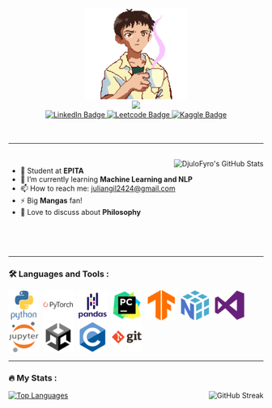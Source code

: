 <div id="header" align="center">
  <img src="images/shinji.gif" width="200"/>
  <div id="presentation">
    <img src="https://readme-typing-svg.herokuapp.com?size=25&duration=4000&color=9BE9A8&lines=Hi!+I+am+Julian+Gil+%F0%9F%91%8B+%F0%9F%91%8B+%F0%9F%91%8B;Come+watch+what+I+like+to+do!">
  </div>
</div>
<div id="badges" align="center">
  <a href="https://www.linkedin.com/in/julian-gil24/">
    <img src="https://img.shields.io/badge/LinkedIn-blue?style=for-the-badge&logo=linkedin&logoColor=white" alt="LinkedIn Badge"/>
  </a>
  <a href="https://leetcode.com/Djulicito/">
    <img src="https://img.shields.io/badge/Leetcode-f67828?style=for-the-badge&logo=leetcode&logoColor=white" alt="Leetcode Badge"/>
  </a>
  <a href="https://www.kaggle.com/juliangil1">
    <img src="https://img.shields.io/badge/Kaggle-blue?style=for-the-badge&logo=kaggle&logoColor=white" alt="Kaggle Badge"/>
  </a>
</div>
<br>
<div id="views" align="center">
  <img src="https://komarev.com/ghpvc/?username=DjuloFyro&style=flat-square&color=blue" alt=""/>
</div>

---
<br>


<a href="https://awesome-github-stats.azurewebsites.net/index.html??cardType=level&theme=tokyonight&preferLogin=false">
  <img  alt="DjuloFyro's GitHub Stats" src="https://awesome-github-stats.azurewebsites.net/user-stats/DjuloFyro?cardType=level&theme=tokyonight&preferLogin=false" align="right" />
</a>

- 🔭 Student at **EPITA**
- 🌱 I’m currently learning **Machine Learning and NLP**
- 📫 How to reach me: juliangil2424@gmail.com
- ⚡ Big **Mangas** fan!
- 💬 Love to discuss about **Philosophy**


<br>
<br>
<br>

---

### :hammer_and_wrench: Languages and Tools :
<div>
  <img src="https://github.com/devicons/devicon/blob/master/icons/python/python-original-wordmark.svg" title="Python" alt="Python" width="60" height="60"/>&nbsp;
  <img src="https://github.com/devicons/devicon/blob/master/icons/pytorch/pytorch-original-wordmark.svg" title="Pytorch" alt="Pytorch" width="60" height="60"/>&nbsp;
  <img src="https://github.com/devicons/devicon/blob/master/icons/pandas/pandas-original-wordmark.svg" title="Pandas" alt="Pandas" width="60" height="60"/>&nbsp;
  <img src="https://github.com/devicons/devicon/blob/master/icons/pycharm/pycharm-original.svg" title="Pycharm" alt="Pycharm" width="60" height="60"/>&nbsp;
  <img src="https://github.com/devicons/devicon/blob/master/icons/tensorflow/tensorflow-original.svg" title="Tensorflow" alt="Tensorflow" width="60" height="60"/>&nbsp;
  <img src="https://github.com/devicons/devicon/blob/master/icons/numpy/numpy-original.svg" title="numpy" alt="numpy" width="60" height="60"/>&nbsp;
  <img src="https://github.com/devicons/devicon/blob/master/icons/visualstudio/visualstudio-plain.svg" title="visualstudio" alt="visualstudio " width="60" height="60"/>&nbsp;
  <img src="https://github.com/devicons/devicon/blob/master/icons/jupyter/jupyter-original-wordmark.svg" title="jupyter" alt="jupyter" width="60" height="60"/>&nbsp;
  <img src="https://github.com/devicons/devicon/blob/master/icons/unity/unity-original.svg"  title="Unity" alt="Unity" width="60" height="60"/>&nbsp;
  <img src="https://github.com/devicons/devicon/blob/master/icons/c/c-original.svg" title="c" alt="c" width="60" height="60"/>&nbsp;
  <img src="https://github.com/devicons/devicon/blob/master/icons/git/git-original-wordmark.svg" title="Git" **alt="Git" width="60" height="60"/>
</div>

---

### :fire: My Stats :
<a href="https://git.io/streak-stats">
  <img src="http://github-readme-streak-stats.herokuapp.com?user=DjuloFyro&theme=tokyonight&background=tokyonight" alt="GitHub Streak" align="right">
</a>

<a href="https://github.com/anuraghazra/github-readme-stats">
  <img src="https://github-readme-stats.vercel.app/api/top-langs/?username=DjuloFyro&layout=compact&theme=tokyonight" alt="Top Languages">
</a>
